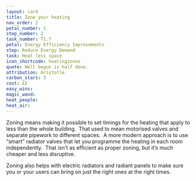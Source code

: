```yaml
---
layout: card
title: Zone your heating
nav_order: 2
petal_number: 1
step_number: 2
task_number: T1.7
petal: Energy Efficiency Improvements
step: Reduce Energy Demand
task: Heat less space
icon_shortcode: heatingzones
quote: Well begun is half done.
attribution: Aristotle
carbon_stars: 3
cost: ££
easy_wins: 
magic_wand: 
heat_people: 
heat_air: 
---
```


<p>Zoning means making it possible to set timings for the heating that apply to less than the whole building.  That used to mean motorised valves and separate pipework to different spaces.  A more modern approach is to use “smart” radiator valves that let you programme the heating in each room independently.  That isn’t as efficient as proper zoning, but it’s much cheaper and less disruptive.</p><p>Zoning also helps with electric radiators and radiant panels to make sure you or your users can bring on just the right ones at the right times.  </p> 
